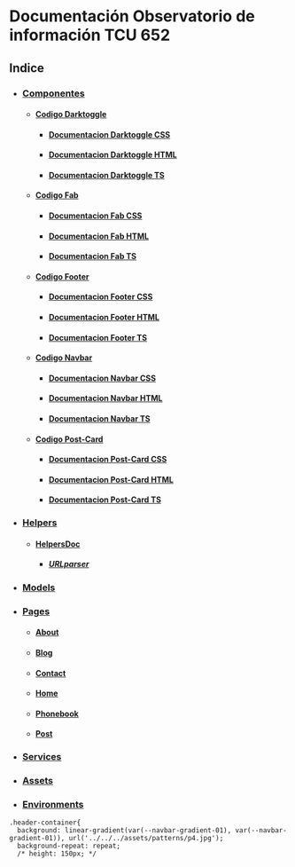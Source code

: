 # Documentación Observatorio de información TCU 652 
## Indice
   * ### [Componentes](Observatorio/src/app/components)
      * #### [Codigo Darktoggle](Observatorio/src/app/components/darktoggle)
        * #### [Documentacion Darktoggle CSS](Documentacion/App/Components/Darktoggle/darktoggle.css.md)
        * #### [Documentacion Darktoggle HTML](Documentacion/App/Components/Darktoggle/darktoggle.html.md)
        * #### [Documentacion Darktoggle TS](Documentacion/App/Components/Darktoggle/darktoggle.ts.md)
      * #### [Codigo Fab](Observatorio/src/app/components/fab)
        * #### [Documentacion Fab CSS](Documentacion/App/Components/Fab/fab.css.md)
        * #### [Documentacion Fab HTML](Documentacion/App/Components/Fab/fab.html.md)
        * #### [Documentacion Fab TS](Documentacion/App/Components/Fab/fab.ts.md)
      * #### [Codigo Footer](Observatorio/src/app/components/footer)
        * #### [Documentacion Footer CSS](Documentacion/App/Components/Footer/footer.css.md)
        * #### [Documentacion Footer HTML](Documentacion/App/Components/Footer/footer.html.md)
        * #### [Documentacion Footer TS](Documentacion/App/Components/Footer/footer.ts.md)
      * #### [Codigo Navbar](Observatorio/src/app/components/navbar)
        * #### [Documentacion Navbar CSS](Documentacion/App/Components/Navbar/navbar.css.md)
        * #### [Documentacion Navbar HTML](Documentacion/App/Components/Navbar/navbar.html.md)
        * #### [Documentacion Navbar TS](Documentacion/App/Components/Navbar/navbar.ts.md)
      * #### [Codigo Post-Card](Observatorio/src/app/components/post-card)
        * #### [Documentacion Post-Card CSS](Documentacion/App/Components/Post-Card/post-card.css.md)
        * #### [Documentacion Post-Card HTML](Documentacion/App/Components/Post-Card/post-card.html.md)
        * #### [Documentacion Post-Card TS](Documentacion/App/Components/Post-Card/post-card.ts.md)
   * ### [Helpers](Observatorio/src/app/helpers)
      * #### [HelpersDoc](Observatorio/src/app/helpers/URLparser.ts)
        * ##### [URLparser](Observatorio/src/app/helpers/URLparser.ts)
   * ### [Models](Observatorio/src/app/models)
   * ### [Pages](Observatorio/src/app/pages)
      * #### [About](Observatorio/src/app/pages/about)
      * #### [Blog](Observatorio/src/app/pages/blog)
      * #### [Contact](Observatorio/src/app/pages/contact)
      * #### [Home](Observatorio/src/app/pages/home)
      * #### [Phonebook](Observatorio/src/app/pages/phonebook)
      * #### [Post](Observatorio/src/app/pages/post)
   * ### [Services](Observatorio/src/app/services)
   * ### [Assets](Observatorio/src/assets)
   * ### [Environments](Observatorio/src/environments)

```
.header-container{
  background: linear-gradient(var(--navbar-gradient-01), var(--navbar-gradient-01)), url('../../../assets/patterns/p4.jpg');
  background-repeat: repeat;
  /* height: 150px; */
```
